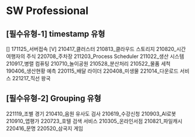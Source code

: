 # SW Professional

## [필수유형-1] timestamp 유형

[] 171125_서버접속
[V] 210417_클러스터
210813_클라우드 스토리지
210820_시간 여행자의 주식
220708_주차장
211203_Process Scheduler
211022_생산 시스템
210917_병렬 컴퓨팅
210710_놀이공원
210528_분산처리
210522_물품 세척
190406_생산현황 예측
220115_배달 라이더
220408_미생물
221014_다운로드 서비스
221217_직선 왕국

## [필수유형-2] Grouping 유형

221119_조별 경기
210410_음원 유사도 검사
210619_수강신청
210903_AI로봇
210910_앱평가
220723_호텔 검색 서비스
210305_온라인서점
210821_파일캐시
220416_문명
220520_삼국지 게임
